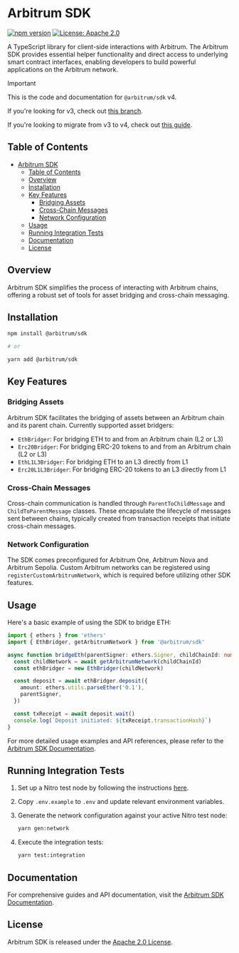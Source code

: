 # Arbitrum SDK

[![npm version](https://badge.fury.io/js/%40arbitrum%2Fsdk.svg)](https://badge.fury.io/js/@arbitrum%2Fsdk.svg)
[![License: Apache 2.0](https://img.shields.io/badge/License-Apache%202.0-blue.svg)](https://opensource.org/licenses/Apache-2.0)

A TypeScript library for client-side interactions with Arbitrum. The Arbitrum SDK provides essential helper functionality and direct access to underlying smart contract interfaces, enabling developers to build powerful applications on the Arbitrum network.

> [!IMPORTANT]
>
> This is the code and documentation for `@arbitrum/sdk` v4.
>
> If you're looking for v3, check out [this branch](https://github.com/OffchainLabs/arbitrum-sdk/tree/v3).
>
> If you're looking to migrate from v3 to v4, check out [this guide](./docs/2-migrate.mdx).

## Table of Contents

- [Arbitrum SDK](#arbitrum-sdk)
  - [Table of Contents](#table-of-contents)
  - [Overview](#overview)
  - [Installation](#installation)
  - [Key Features](#key-features)
    - [Bridging Assets](#bridging-assets)
    - [Cross-Chain Messages](#cross-chain-messages)
    - [Network Configuration](#network-configuration)
  - [Usage](#usage)
  - [Running Integration Tests](#running-integration-tests)
  - [Documentation](#documentation)
  - [License](#license)

## Overview

Arbitrum SDK simplifies the process of interacting with Arbitrum chains, offering a robust set of tools for asset bridging and cross-chain messaging.

## Installation

```bash
npm install @arbitrum/sdk

# or

yarn add @arbitrum/sdk
```

## Key Features

### Bridging Assets

Arbitrum SDK facilitates the bridging of assets between an Arbitrum chain and its parent chain. Currently supported asset bridgers:

- `EthBridger`: For bridging ETH to and from an Arbitrum chain (L2 or L3)
- `Erc20Bridger`: For bridging ERC-20 tokens to and from an Arbitrum chain (L2 or L3)
- `EthL1L3Bridger`: For bridging ETH to an L3 directly from L1
- `Erc20L1L3Bridger`: For bridging ERC-20 tokens to an L3 directly from L1

### Cross-Chain Messages

Cross-chain communication is handled through `ParentToChildMessage` and `ChildToParentMessage` classes. These encapsulate the lifecycle of messages sent between chains, typically created from transaction receipts that initiate cross-chain messages.

### Network Configuration

The SDK comes preconfigured for Arbitrum One, Arbitrum Nova and Arbitrum Sepolia. Custom Arbitrum networks can be registered using `registerCustomArbitrumNetwork`, which is required before utilizing other SDK features.

## Usage

Here's a basic example of using the SDK to bridge ETH:

```ts
import { ethers } from 'ethers'
import { EthBridger, getArbitrumNetwork } from '@arbitrum/sdk'

async function bridgeEth(parentSigner: ethers.Signer, childChainId: number) {
  const childNetwork = await getArbitrumNetwork(childChainId)
  const ethBridger = new EthBridger(childNetwork)

  const deposit = await ethBridger.deposit({
    amount: ethers.utils.parseEther('0.1'),
    parentSigner,
  })

  const txReceipt = await deposit.wait()
  console.log(`Deposit initiated: ${txReceipt.transactionHash}`)
}
```

For more detailed usage examples and API references, please refer to the [Arbitrum SDK Documentation](https://docs.arbitrum.io/sdk/introduction).

## Running Integration Tests

1. Set up a Nitro test node by following the instructions [here](https://docs.arbitrum.io/node-running/how-tos/local-dev-node).
2. Copy `.env.example` to `.env` and update relevant environment variables.
3. Generate the network configuration against your active Nitro test node:

   ```sh
   yarn gen:network
   ```

4. Execute the integration tests:

   ```sh
   yarn test:integration
   ```

## Documentation

For comprehensive guides and API documentation, visit the [Arbitrum SDK Documentation](https://docs.arbitrum.io/sdk/introduction).

## License

Arbitrum SDK is released under the [Apache 2.0 License](LICENSE).
